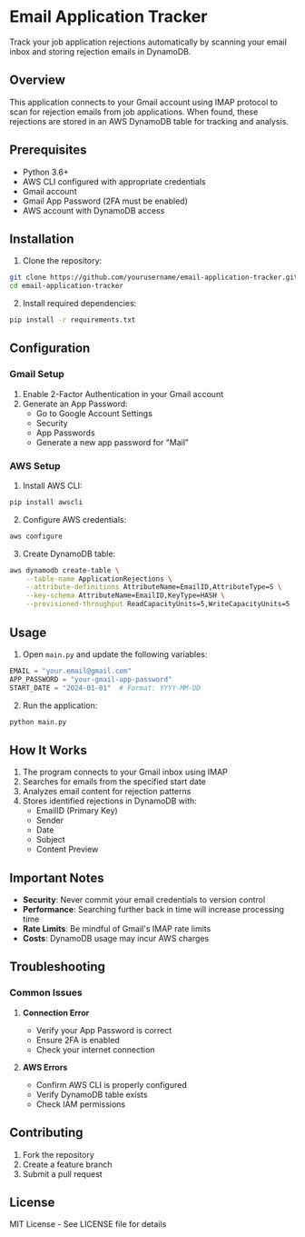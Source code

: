# Email Application Tracker

Track your job application rejections automatically by scanning your email inbox and storing rejection emails in DynamoDB.

## Overview

This application connects to your Gmail account using IMAP protocol to scan for rejection emails from job applications. When found, these rejections are stored in an AWS DynamoDB table for tracking and analysis.

## Prerequisites

- Python 3.6+
- AWS CLI configured with appropriate credentials
- Gmail account
- Gmail App Password (2FA must be enabled)
- AWS account with DynamoDB access

## Installation

1. Clone the repository:
```bash
git clone https://github.com/yourusername/email-application-tracker.git
cd email-application-tracker
```

2. Install required dependencies:
```bash
pip install -r requirements.txt
```

## Configuration

### Gmail Setup

1. Enable 2-Factor Authentication in your Gmail account
2. Generate an App Password:
   - Go to Google Account Settings
   - Security
   - App Passwords
   - Generate a new app password for "Mail"

### AWS Setup

1. Install AWS CLI:
```bash
pip install awscli
```

2. Configure AWS credentials:
```bash
aws configure
```

3. Create DynamoDB table:
```bash
aws dynamodb create-table \
    --table-name ApplicationRejections \
    --attribute-definitions AttributeName=EmailID,AttributeType=S \
    --key-schema AttributeName=EmailID,KeyType=HASH \
    --provisioned-throughput ReadCapacityUnits=5,WriteCapacityUnits=5
```

## Usage

1. Open `main.py` and update the following variables:
```python
EMAIL = "your.email@gmail.com"
APP_PASSWORD = "your-gmail-app-password"
START_DATE = "2024-01-01"  # Format: YYYY-MM-DD
```

2. Run the application:
```bash
python main.py
```

## How It Works

1. The program connects to your Gmail inbox using IMAP
2. Searches for emails from the specified start date
3. Analyzes email content for rejection patterns
4. Stores identified rejections in DynamoDB with:
   - EmailID (Primary Key)
   - Sender
   - Date
   - Subject
   - Content Preview

## Important Notes

- **Security**: Never commit your email credentials to version control
- **Performance**: Searching further back in time will increase processing time
- **Rate Limits**: Be mindful of Gmail's IMAP rate limits
- **Costs**: DynamoDB usage may incur AWS charges

## Troubleshooting

### Common Issues

1. **Connection Error**
   - Verify your App Password is correct
   - Ensure 2FA is enabled
   - Check your internet connection

2. **AWS Errors**
   - Confirm AWS CLI is properly configured
   - Verify DynamoDB table exists
   - Check IAM permissions

## Contributing

1. Fork the repository
2. Create a feature branch
3. Submit a pull request

## License

MIT License - See LICENSE file for details
